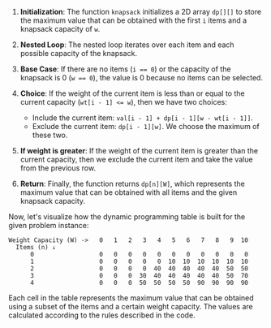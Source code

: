 1. **Initialization**: The function `knapsack` initializes a 2D array `dp[][]` to store the maximum value that can be obtained with the first `i` items and a knapsack capacity of `w`.

2. **Nested Loop**: The nested loop iterates over each item and each possible capacity of the knapsack.

3. **Base Case**: If there are no items (`i == 0`) or the capacity of the knapsack is 0 (`w == 0`), the value is 0 because no items can be selected.

4. **Choice**: If the weight of the current item is less than or equal to the current capacity (`wt[i - 1] <= w`), then we have two choices:
   - Include the current item: `val[i - 1] + dp[i - 1][w - wt[i - 1]]`.
   - Exclude the current item: `dp[i - 1][w]`.
   We choose the maximum of these two.

5. **If weight is greater**: If the weight of the current item is greater than the current capacity, then we exclude the current item and take the value from the previous row.

6. **Return**: Finally, the function returns `dp[n][W]`, which represents the maximum value that can be obtained with all items and the given knapsack capacity.

Now, let's visualize how the dynamic programming table is built for the given problem instance:

```
Weight Capacity (W) ->   0   1   2   3   4   5   6   7   8   9  10
  Items (n) ↓
      0                  0   0   0   0   0   0   0   0   0   0   0
      1                  0   0   0   0   0  10  10  10  10  10  10
      2                  0   0   0   0  40  40  40  40  40  50  50
      3                  0   0   0  30  40  40  40  40  40  50  70
      4                  0   0   0  50  50  50  50  90  90  90  90
```

Each cell in the table represents the maximum value that can be obtained using a subset of the items and a certain weight capacity. The values are calculated according to the rules described in the code.
